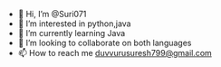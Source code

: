 - 👋 Hi, I’m @Suri071
- 👀 I’m interested in python,java
- 🌱 I’m currently learning Java
- 💞️ I’m looking to collaborate on both languages
- 📫 How to reach me duvvurusuresh799@gmail.com

<!---
Suri071/Suri071 is a ✨ special ✨ repository because its `README.md` (this file) appears on your GitHub profile.
You can click the Preview link to take a look at your changes.
--->
